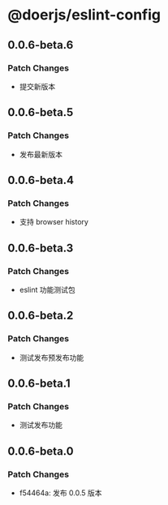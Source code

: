 # @doerjs/eslint-config

## 0.0.6-beta.6

### Patch Changes

- 提交新版本

## 0.0.6-beta.5

### Patch Changes

- 发布最新版本

## 0.0.6-beta.4

### Patch Changes

- 支持 browser history

## 0.0.6-beta.3

### Patch Changes

- eslint 功能测试包

## 0.0.6-beta.2

### Patch Changes

- 测试发布预发布功能

## 0.0.6-beta.1

### Patch Changes

- 测试发布功能

## 0.0.6-beta.0

### Patch Changes

- f54464a: 发布 0.0.5 版本
